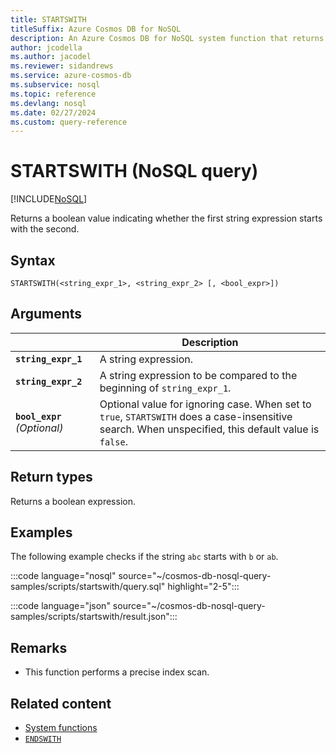 ```yaml
---
title: STARTSWITH
titleSuffix: Azure Cosmos DB for NoSQL
description: An Azure Cosmos DB for NoSQL system function that returns a boolean indicating whether one string expression starts with another.
author: jcodella
ms.author: jacodel
ms.reviewer: sidandrews
ms.service: azure-cosmos-db
ms.subservice: nosql
ms.topic: reference
ms.devlang: nosql
ms.date: 02/27/2024
ms.custom: query-reference
---
```


# STARTSWITH (NoSQL query)

[!INCLUDE[NoSQL](../../includes/appliesto-nosql.md)]

Returns a boolean value indicating whether the first string expression starts with the second.  
  
## Syntax
  
```nosql
STARTSWITH(<string_expr_1>, <string_expr_2> [, <bool_expr>])
```  
  
## Arguments
  
| | Description |
| --- | --- |
| **`string_expr_1`** | A string expression. |
| **`string_expr_2`** | A string expression to be compared to the beginning of `string_expr_1`. |
| **`bool_expr`** *(Optional)* | Optional value for ignoring case. When set to `true`, `STARTSWITH` does a case-insensitive search. When unspecified, this default value is `false`. |

## Return types
  
Returns a boolean expression.  
  
## Examples
  
The following example checks if the string `abc` starts with `b` or `ab`.  
  
:::code language="nosql" source="~/cosmos-db-nosql-query-samples/scripts/startswith/query.sql" highlight="2-5":::

:::code language="json" source="~/cosmos-db-nosql-query-samples/scripts/startswith/result.json":::

## Remarks

- This function performs a precise index scan.

## Related content

- [System functions](system-functions.yml)
- [`ENDSWITH`](endswith.md)
